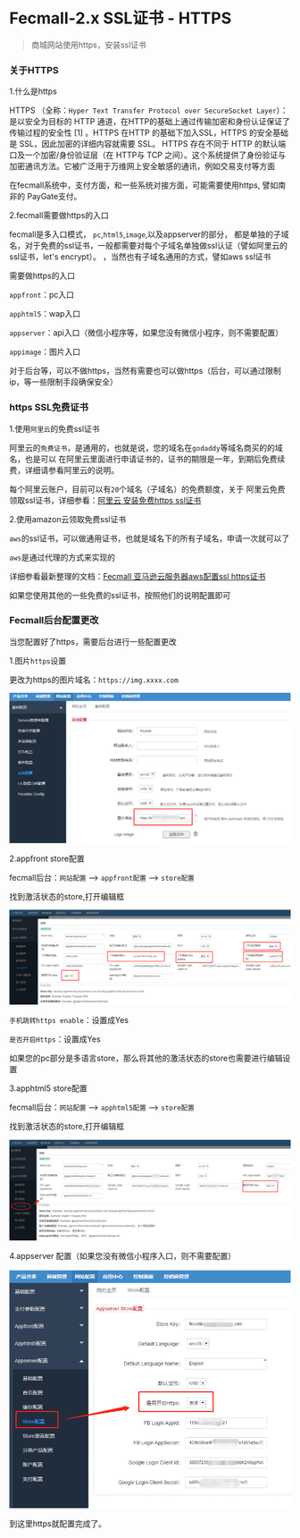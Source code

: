 Fecmall-2.x SSL证书 - HTTPS
================

> 商城网站使用https，安装ssl证书



### 关于HTTPS

1.什么是https

HTTPS （全称：`Hyper Text Transfer Protocol over SecureSocket Layer`）：是以安全为目标的 HTTP 通道，在HTTP的基础上通过传输加密和身份认证保证了传输过程的安全性 [1]  。HTTPS 在HTTP 的基础下加入SSL，HTTPS 的安全基础是 SSL，因此加密的详细内容就需要 SSL。 HTTPS 存在不同于 HTTP 的默认端口及一个加密/身份验证层（在 HTTP与 TCP 之间）。这个系统提供了身份验证与加密通讯方法。它被广泛用于万维网上安全敏感的通讯，例如交易支付等方面

在fecmall系统中，支付方面，和一些系统对接方面，可能需要使用https, 譬如南非的
PayGate支付。

2.fecmall需要做https的入口

fecmall是多入口模式，
`pc`,`html5`,`image`,以及appserver的部分，
都是单独的子域名，对于免费的ssl证书，一般都需要对每个子域名单独做ssl认证（譬如阿里云的ssl证书，let's encrypt）。
，当然也有子域名通用的方式，譬如aws ssl证书

需要做https的入口


`appfront`：pc入口

`apphtml5`：wap入口

`appserver`：api入口（微信小程序等，如果您没有微信小程序，则不需要配置）

`appimage`：图片入口

对于后台等，可以不做https，当然有需要也可以做https（后台，可以通过限制ip，等一些限制手段确保安全）

### https SSL免费证书

1.使用`阿里云`的免费ssl证书

阿里云的`免费证书`，是通用的，也就是说，您的域名在`godaddy`等域名商买的的域名，也是可以
在阿里云里面进行申请证书的，证书的期限是一年，到期后免费续费，详细请参看阿里云的说明。

每个阿里云账户，目前可以有`20`个域名（子域名）的免费额度，关于
阿里云免费领取ssl证书，详细参看：[阿里云 安装免费https ssl证书](http://www.fecmall.com/topic/4085)


2.使用amazon云领取免费ssl证书

`aws`的ssl证书，可以做通用证书，也就是域名下的所有子域名，申请一次就可以了

`aws`是通过代理的方式来实现的



详细参看最新整理的文档：[Fecmall 亚马逊云服务器aws配置ssl https证书](http://www.fecmall.com/topic/5496)


如果您使用其他的一些免费的ssl证书，按照他们的说明配置即可

### Fecmall后台配置更改

当您配置好了https，需要后台进行一些配置更改

1.图片`https`设置

更改为https的图片域名：`https://img.xxxx.com`

![](images/331.png)


2.appfront store配置

fecmall后台：`网站配置` --> `appfront配置` --> `store配置`

找到激活状态的store,打开编辑框


![](images/332.png)


`手机跳转https enable`：设置成Yes

`是否开启Https`：设置成Yes

如果您的pc部分是多语言store，那么将其他的激活状态的store也需要进行编辑设置


3.apphtml5 store配置

fecmall后台：`网站配置` --> `apphtml5配置` --> `store配置`

找到激活状态的store,打开编辑框

![](images/333.png)



4.appserver 配置（如果您没有微信小程序入口，则不需要配置）



![](images/334.png)


到这里https就配置完成了。






















